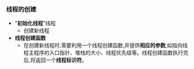 ### 线程的创建
- "**初始化线程**"线程
	- 创建新线程
- **线程创建函数**
	- 在创建新线程时,需要利用一个线程创建函数,并提供**相应的参数**,如指向线程主程序的入口指针、堆栈的大小、线程优先级等。线程创建函数执行完后,将返回一个**线程标识符**。
